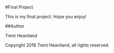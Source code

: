 #Final Project

This is my final project. Hope you enjoy!

##Author

Trent Heaviland

Copyright 2016 Trent Heaviland, all rights reserved.